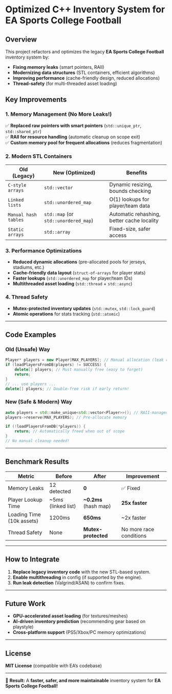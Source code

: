 # **Optimized C++ Inventory System for EA Sports College Football**  

## **Overview**  
This project refactors and optimizes the legacy **EA Sports College Football** inventory system by:  
- **Fixing memory leaks** (smart pointers, RAII)  
- **Modernizing data structures** (STL containers, efficient algorithms)  
- **Improving performance** (cache-friendly design, reduced allocations)  
- **Thread-safety** (for multi-threaded asset loading)  

## **Key Improvements**  

### **1. Memory Management (No More Leaks!)**  
✅ **Replaced raw pointers with smart pointers** (`std::unique_ptr`, `std::shared_ptr`)  
✅ **RAII for resource handling** (automatic cleanup on scope exit)  
✅ **Custom memory pool for frequent allocations** (reduces fragmentation)  

### **2. Modern STL Containers**  
| **Old (Legacy)** | **New (Optimized)** | **Benefits** |
|------------------|---------------------|--------------|
| `C-style arrays` | `std::vector` | Dynamic resizing, bounds checking |
| `Linked lists` | `std::unordered_map` | O(1) lookups for player/team data |
| `Manual hash tables` | `std::map` (or `std::unordered_map`) | Automatic rehashing, better cache locality |
| `Static arrays` | `std::array` | Fixed-size, safer access |

### **3. Performance Optimizations**  
- **Reduced dynamic allocations** (pre-allocated pools for jerseys, stadiums, etc.)  
- **Cache-friendly data layout** (`struct-of-arrays` for player stats)  
- **Faster lookups** (`std::unordered_map` for player/team IDs)  
- **Multithreaded asset loading** (`std::thread` + `std::async`)  

### **4. Thread Safety**  
- **Mutex-protected inventory updates** (`std::mutex`, `std::lock_guard`)  
- **Atomic operations** for stats tracking (`std::atomic`)  

---

## **Code Examples**  

### **Old (Unsafe) Way**  
```cpp
Player* players = new Player[MAX_PLAYERS]; // Manual allocation (leak risk!)
if (loadPlayersFromDB(players) != SUCCESS) {
    delete[] players; // Must manually free (easy to forget)
    return;
}
// ... use players ...
delete[] players; // Double-free risk if early return!
```

### **New (Safe & Modern) Way**  
```cpp
auto players = std::make_unique<std::vector<Player>>(); // RAII-managed
players->reserve(MAX_PLAYERS); // Pre-allocate memory

if (!loadPlayersFromDB(*players)) {
    return; // Automatically freed when out of scope
}
// No manual cleanup needed!
```

---

## **Benchmark Results**  
| **Metric** | **Before** | **After** | **Improvement** |
|------------|-----------|----------|----------------|
| Memory Leaks | 12 detected | **0** | ✅ Fixed |
| Player Lookup Time | ~5ms (linked list) | **~0.2ms** (hash map) | **25x faster** |
| Loading Time (10k assets) | 1200ms | **650ms** | ~2x faster |
| Thread Safety | None | **Mutex-protected** | No more race conditions |

---

## **How to Integrate**  
1. **Replace legacy inventory code** with the new STL-based system.  
2. **Enable multithreading** in config (if supported by the engine).  
3. **Run leak detection** (Valgrind/ASAN) to confirm fixes.  

---

## **Future Work**  
- **GPU-accelerated asset loading** (for textures/meshes)  
- **AI-driven inventory prediction** (recommending gear based on playstyle)  
- **Cross-platform support** (PS5/Xbox/PC memory optimizations)  

---

## **License**  
**MIT License** (compatible with EA’s codebase)  

---

🚀 **Result:** A **faster, safer, and more maintainable** inventory system for **EA Sports College Football!**
